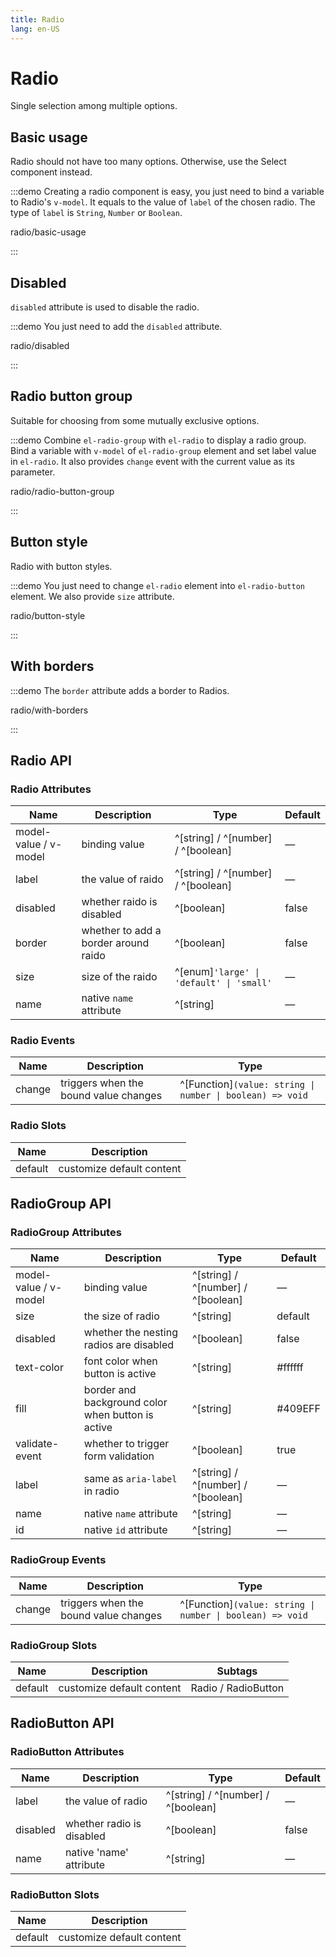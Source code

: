 ```yaml
---
title: Radio
lang: en-US
---
```


# Radio

Single selection among multiple options.

## Basic usage

Radio should not have too many options. Otherwise, use the Select component instead.

:::demo Creating a radio component is easy, you just need to bind a variable to Radio's `v-model`. It equals to the value of `label` of the chosen radio. The type of `label` is `String`, `Number` or `Boolean`.

radio/basic-usage

:::

## Disabled

`disabled` attribute is used to disable the radio.

:::demo You just need to add the `disabled` attribute.

radio/disabled

:::

## Radio button group

Suitable for choosing from some mutually exclusive options.

:::demo Combine `el-radio-group` with `el-radio` to display a radio group. Bind a variable with `v-model` of `el-radio-group` element and set label value in `el-radio`. It also provides `change` event with the current value as its parameter.

radio/radio-button-group

:::

## Button style

Radio with button styles.

:::demo You just need to change `el-radio` element into `el-radio-button` element. We also provide `size` attribute.

radio/button-style

:::

## With borders

:::demo The `border` attribute adds a border to Radios.

radio/with-borders

:::

## Radio API

### Radio Attributes

| Name                  | Description                          | Type                                     | Default |
| --------------------- | ------------------------------------ | ---------------------------------------- | ------- |
| model-value / v-model | binding value                        | ^[string] / ^[number] / ^[boolean]       | —       |
| label                 | the value of raido                   | ^[string] / ^[number] / ^[boolean]       | —       |
| disabled              | whether raido is disabled            | ^[boolean]                               | false   |
| border                | whether to add a border around raido | ^[boolean]                               | false   |
| size                  | size of the raido                    | ^[enum]`'large' \| 'default' \| 'small'` | —       |
| name                  | native `name` attribute              | ^[string]                                | —       |

### Radio Events

| Name   | Description                           | Type                                                      |
| ------ | ------------------------------------- | --------------------------------------------------------- |
| change | triggers when the bound value changes | ^[Function]`(value: string \| number \| boolean) => void` |

### Radio Slots

| Name    | Description               |
| ------- | ------------------------- |
| default | customize default content |

## RadioGroup API

### RadioGroup Attributes

| Name                  | Description                                       | Type                               | Default |
| --------------------- | ------------------------------------------------- | ---------------------------------- | ------- |
| model-value / v-model | binding value                                     | ^[string] / ^[number] / ^[boolean] | —       |
| size                  | the size of radio                                 | ^[string]                          | default |
| disabled              | whether the nesting radios are disabled           | ^[boolean]                         | false   |
| text-color            | font color when button is active                  | ^[string]                          | #ffffff |
| fill                  | border and background color when button is active | ^[string]                          | #409EFF |
| validate-event        | whether to trigger form validation                | ^[boolean]                         | true    |
| label<A11yTag />      | same as `aria-label` in radio                     | ^[string] / ^[number] / ^[boolean] | —       |
| name                  | native `name` attribute                           | ^[string]                          | —       |
| id                    | native `id` attribute                             | ^[string]                          | —       |

### RadioGroup Events

| Name   | Description                           | Type                                                      |
| ------ | ------------------------------------- | --------------------------------------------------------- |
| change | triggers when the bound value changes | ^[Function]`(value: string \| number \| boolean) => void` |

### RadioGroup Slots

| Name    | Description               | Subtags             |
| ------- | ------------------------- | ------------------- |
| default | customize default content | Radio / RadioButton |

## RadioButton API

### RadioButton Attributes

| Name     | Description               | Type                               | Default |
| -------- | ------------------------- | ---------------------------------- | ------- |
| label    | the value of radio        | ^[string] / ^[number] / ^[boolean] | —       |
| disabled | whether radio is disabled | ^[boolean]                         | false   |
| name     | native 'name' attribute   | ^[string]                          | —       |

### RadioButton Slots

| Name    | Description               |
| ------- | ------------------------- |
| default | customize default content |

